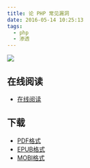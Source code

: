 ```yaml
---
title: 论 PHP 常见漏洞
date: 2016-05-14 10:25:13
tags:
  - php
  - 渗透
---
```


![](https://ek8whxe.cloudimg.io/s/width/226/https://www.gitbook.com/cover/book/wizardforcel/php-common-vulnerability.jpg)

<!--more-->

## 在线阅读 ##

+ [在线阅读](https://www.gitbook.com/book/wizardforcel/php-common-vulnerability/details)

## 下载 ##

+ [PDF格式](https://www.gitbook.com/download/pdf/book/wizardforcel/php-common-vulnerability)
+ [EPUB格式](https://www.gitbook.com/download/epub/book/wizardforcel/php-common-vulnerability)
+ [MOBI格式](https://www.gitbook.com/download/mobi/book/wizardforcel/php-common-vulnerability)
